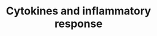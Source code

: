 ---
annotations:
- id: PW:0000024
  parent: regulatory pathway
  type: Pathway Ontology
  value: inflammatory response pathway
authors:
- S.Burel
- MaintBot
- Khanspers
- Thomas
- FerryJagers
- Andra
- Christine Chichester
- Youngw
- Mkutmon
- Egonw
- Eweitz
description: 'See BioCarta version: http://www.biocarta.com/pathfiles/h_inflamPathway.asp'
last-edited: 2021-05-14
organisms:
- Mus musculus
redirect_from:
- /index.php/Pathway:WP222
- /instance/WP222
- /instance/WP222_rr116835
revision: r116835
schema-jsonld:
- '@context': https://schema.org/
  '@id': https://wikipathways.github.io/pathways/WP222.html
  '@type': Dataset
  creator:
    '@type': Organization
    name: WikiPathways
  description: 'See BioCarta version: http://www.biocarta.com/pathfiles/h_inflamPathway.asp'
  keywords:
  - Cd4
  - Csf1
  - Csf2
  - Csf3
  - Cxcl1
  - Cxcl3
  - H2-Ea
  - H2-Eb1
  - Ifna1
  - Ifnb1
  - Ifng
  - Il10
  - Il11
  - Il12a
  - Il12b
  - Il13
  - Il15
  - Il1a
  - Il1b
  - Il2
  - Il3
  - Il4
  - Il5
  - Il6
  - Il7
  - Pdgfa
  - TRB
  - Tcra
  - Tgfb1
  - Tnf
  license: CC0
  name: Cytokines and inflammatory response
seo: CreativeWork
title: Cytokines and inflammatory response
wpid: WP222
---